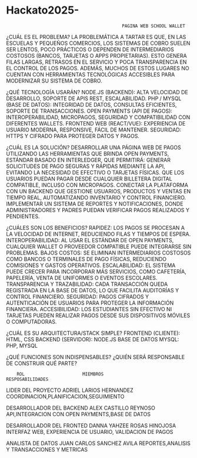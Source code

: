 # Hackato2025-
                                                PAGINA WEB SCHOOL WALLET 
¿CUÁL ES EL PROBLEMA?
LA PROBLEMÁTICA A TARTAR ES QUE, EN LAS ESCUELAS Y PEQUEÑOS COMERCIOS, LOS SISTEMAS DE COBRO SUELEN SER LENTOS, POCO PRÁCTICOS O DEPENDEN DE INTERMEDIARIOS COSTOSOS (BANCOS, TARJETAS O APPS PROPIETARIAS). ESTO GENERA FILAS LARGAS, RETRASOS EN EL SERVICIO Y POCA TRANSPARENCIA EN EL CONTROL DE LOS PAGOS. ADEMÁS, MUCHOS DE ESTOS LUGARES NO CUENTAN CON HERRAMIENTAS TECNOLÓGICAS ACCESIBLES PARA MODERNIZAR SU SISTEMA DE COBRO.

¿QUÉ TECNOLOGÍA USARÁN?
NODE.JS (BACKEND): ALTA VELOCIDAD DE DESARROLLO, SOPORTE DE APIS REST, ESCALABILIDAD. PHP / MYSQL (BASE DE DATOS): INTEGRIDAD DE DATOS, CONSULTAS EFICIENTES, SOPORTE DE TRANSACCIONES. OPEN PAYMENTS (API DE PAGOS): INTEROPERABILIDAD, MICROPAGOS, SEGURIDAD Y COMPATIBILIDAD CON DIFERENTES WALLETS. FRONTEND WEB (REACT/VUE): EXPERIENCIA DE USUARIO MODERNA, RESPONSIVE, FÁCIL DE MANTENER. SEGURIDAD: HTTPS Y CIFRADO PARA PROTEGER DATOS Y PAGOS.

¿CUÁL ES LA SOLUCIÓN?
DESARROLLAR UNA PÁGINA WEB DE PAGOS UTILIZANDO LAS HERRAMIENTAS QUE BRINDA OPEN PAYMENTS, ESTÁNDAR BASADO EN INTERLEDGER, QUE PERMITIRÁ: 
GENERAR SOLICITUDES DE PAGO SEGURAS Y RÁPIDAS MEDIANTE LA API, EVITANDO LA NECESIDAD DE EFECTIVO O TARJETAS FÍSICAS. 
QUE LOS USUARIOS PUEDAN PAGAR DESDE CUALQUIER BILLETERA DIGITAL COMPATIBLE, INCLUSO CON MICROPAGOS. 
CONECTAR LA PLATAFORMA CON UN BACKEND QUE GESTIONE USUARIOS, PRODUCTOS Y VENTAS EN TIEMPO REAL, AUTOMATIZANDO INVENTARIO Y CONTROL FINANCIERO. 
IMPLEMENTAR UN SISTEMA DE REPORTES Y NOTIFICACIONES, DONDE ADMINISTRADORES Y PADRES PUEDAN VERIFICAR PAGOS REALIZADOS Y PENDIENTES. 
 
¿CUÁLES SON LOS BENEFICIOS?
RAPIDEZ: LOS PAGOS SE PROCESAN A LA VELOCIDAD DE INTERNET, REDUCIENDO FILAS Y TIEMPOS DE ESPERA. 
INTEROPERABILIDAD: AL USAR EL ESTÁNDAR DE OPEN PAYMENTS, CUALQUIER WALLET O PROVEEDOR COMPATIBLE PUEDE INTEGRARSE SIN PROBLEMAS. 
BAJOS COSTOS: SE ELIMINAN INTERMEDIARIOS COSTOSOS COMO BANCOS O TERMINALES DE PAGO FÍSICAS, REDUCIENDO COMISIONES Y GASTOS OPERATIVOS. 
ESCALABILIDAD: EL SISTEMA PUEDE CRECER PARA INCORPORAR MÁS SERVICIOS, COMO CAFETERÍA, PAPELERÍA, VENTA DE UNIFORMES O EVENTOS ESCOLARES. 
TRANSPARENCIA Y TRAZABILIDAD: CADA TRANSACCIÓN QUEDA REGISTRADA EN LA BASE DE DATOS, LO QUE FACILITA AUDITORÍAS Y CONTROL FINANCIERO. 
SEGURIDAD: PAGOS CIFRADOS Y AUTENTICACIÓN DE USUARIOS PARA PROTEGER LA INFORMACIÓN FINANCIERA. 
ACCESIBILIDAD: LOS ESTUDIANTES SIN EFECTIVO NI TARJETAS PUEDEN REALIZAR PAGOS DESDE SUS DISPOSITIVOS MÓVILES O COMPUTADORAS. 
 
¿CUÁL ES SU ARQUITECTURA/STACK SIMPLE?
FRONTEND (CLIENTE):	HTML, CSS
BACKEND (SERVIDOR):	NODE.JS
BASE DE DATOS	MYSQL: PHP, MYSQL

¿QUÉ FUNCIONES SON INDISPENSABLES? ¿QUIÉN SERÁ RESPONSABLE DE CONSTRUIR QUÉ PARTE?

        ROL                      MIEMBROS                        RESPOSABILIDADES
LIDER DEL PROYECTO         ADRIEL LARIOS HERNANDEZ       COORDINACION,PLANIFICACION,SEGUIMIENTO 

DESARROLLADOR DEL BACKEND  ALEX CASTILLO REYNOSO         API,INTEGRACION CON OPEN PAYMENTS,BASE DE DATOS

DESARROLLADOR DEL FRONTED  DANNA YAHZEE ROSAS HINOJOSA   INTERFAZ WEB, EXPERIENCIA DE USUARIO, VALIDACION DE PAGOS 

ANALISTA DE DATOS          JUAN CARLOS SANCHEZ AVILA     REPORTES,ANALISIS Y TRANSACCIONES Y METRICAS



